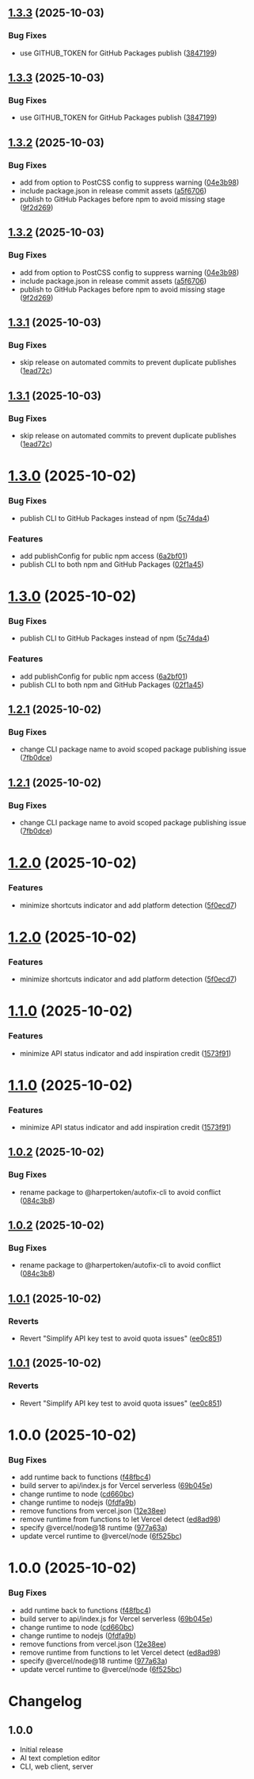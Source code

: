 ## [1.3.3](https://github.com/harpertoken/autofix/compare/v1.3.2...v1.3.3) (2025-10-03)

### Bug Fixes

- use GITHUB_TOKEN for GitHub Packages publish ([3847199](https://github.com/harpertoken/autofix/commit/38471999782e41a20e8eb7deadc8300ebd287b74))

## [1.3.3](https://github.com/harpertoken/autofix/compare/v1.3.2...v1.3.3) (2025-10-03)

### Bug Fixes

- use GITHUB_TOKEN for GitHub Packages publish ([3847199](https://github.com/harpertoken/autofix/commit/38471999782e41a20e8eb7deadc8300ebd287b74))

## [1.3.2](https://github.com/harpertoken/autofix/compare/v1.3.1...v1.3.2) (2025-10-03)

### Bug Fixes

- add from option to PostCSS config to suppress warning ([04e3b98](https://github.com/harpertoken/autofix/commit/04e3b986928df3cb1d5861e37ced94e3f724268e))
- include package.json in release commit assets ([a5f6706](https://github.com/harpertoken/autofix/commit/a5f67068b811a6740413abde0a1c42bf95975863))
- publish to GitHub Packages before npm to avoid missing stage ([9f2d269](https://github.com/harpertoken/autofix/commit/9f2d269da7f0fbd4b5c14142e325b6b8c89f574e))

## [1.3.2](https://github.com/harpertoken/autofix/compare/v1.3.1...v1.3.2) (2025-10-03)

### Bug Fixes

- add from option to PostCSS config to suppress warning ([04e3b98](https://github.com/harpertoken/autofix/commit/04e3b986928df3cb1d5861e37ced94e3f724268e))
- include package.json in release commit assets ([a5f6706](https://github.com/harpertoken/autofix/commit/a5f67068b811a6740413abde0a1c42bf95975863))
- publish to GitHub Packages before npm to avoid missing stage ([9f2d269](https://github.com/harpertoken/autofix/commit/9f2d269da7f0fbd4b5c14142e325b6b8c89f574e))

## [1.3.1](https://github.com/harpertoken/autofix/compare/v1.3.0...v1.3.1) (2025-10-03)

### Bug Fixes

- skip release on automated commits to prevent duplicate publishes ([1ead72c](https://github.com/harpertoken/autofix/commit/1ead72c5627cb3d490b709e70259820062e968b8))

## [1.3.1](https://github.com/harpertoken/autofix/compare/v1.3.0...v1.3.1) (2025-10-03)

### Bug Fixes

- skip release on automated commits to prevent duplicate publishes ([1ead72c](https://github.com/harpertoken/autofix/commit/1ead72c5627cb3d490b709e70259820062e968b8))

# [1.3.0](https://github.com/harpertoken/autofix/compare/v1.2.1...v1.3.0) (2025-10-02)

### Bug Fixes

- publish CLI to GitHub Packages instead of npm ([5c74da4](https://github.com/harpertoken/autofix/commit/5c74da46477aca298357a282dfc96c5f456eb3b1))

### Features

- add publishConfig for public npm access ([6a2bf01](https://github.com/harpertoken/autofix/commit/6a2bf0191182b234ea7af4842bfdc34820ed2507))
- publish CLI to both npm and GitHub Packages ([02f1a45](https://github.com/harpertoken/autofix/commit/02f1a4501d65b253c5938140237211af71b4cc94))

# [1.3.0](https://github.com/harpertoken/autofix/compare/v1.2.1...v1.3.0) (2025-10-02)

### Bug Fixes

- publish CLI to GitHub Packages instead of npm ([5c74da4](https://github.com/harpertoken/autofix/commit/5c74da46477aca298357a282dfc96c5f456eb3b1))

### Features

- add publishConfig for public npm access ([6a2bf01](https://github.com/harpertoken/autofix/commit/6a2bf0191182b234ea7af4842bfdc34820ed2507))
- publish CLI to both npm and GitHub Packages ([02f1a45](https://github.com/harpertoken/autofix/commit/02f1a4501d65b253c5938140237211af71b4cc94))

## [1.2.1](https://github.com/harpertoken/autofix/compare/v1.2.0...v1.2.1) (2025-10-02)

### Bug Fixes

- change CLI package name to avoid scoped package publishing issue ([7fb0dce](https://github.com/harpertoken/autofix/commit/7fb0dce03e1d7606e5b6a50f0e476e4fa1da0c69))

## [1.2.1](https://github.com/harpertoken/autofix/compare/v1.2.0...v1.2.1) (2025-10-02)

### Bug Fixes

- change CLI package name to avoid scoped package publishing issue ([7fb0dce](https://github.com/harpertoken/autofix/commit/7fb0dce03e1d7606e5b6a50f0e476e4fa1da0c69))

# [1.2.0](https://github.com/harpertoken/autofix/compare/v1.1.0...v1.2.0) (2025-10-02)

### Features

- minimize shortcuts indicator and add platform detection ([5f0ecd7](https://github.com/harpertoken/autofix/commit/5f0ecd7f5f96c177a16f1066b8d1198c054d3914))

# [1.2.0](https://github.com/harpertoken/autofix/compare/v1.1.0...v1.2.0) (2025-10-02)

### Features

- minimize shortcuts indicator and add platform detection ([5f0ecd7](https://github.com/harpertoken/autofix/commit/5f0ecd7f5f96c177a16f1066b8d1198c054d3914))

# [1.1.0](https://github.com/harpertoken/autofix/compare/v1.0.2...v1.1.0) (2025-10-02)

### Features

- minimize API status indicator and add inspiration credit ([1573f91](https://github.com/harpertoken/autofix/commit/1573f9150eea2967e01d3072007be4439e6465a5))

# [1.1.0](https://github.com/harpertoken/autofix/compare/v1.0.2...v1.1.0) (2025-10-02)

### Features

- minimize API status indicator and add inspiration credit ([1573f91](https://github.com/harpertoken/autofix/commit/1573f9150eea2967e01d3072007be4439e6465a5))

## [1.0.2](https://github.com/harpertoken/autofix/compare/v1.0.1...v1.0.2) (2025-10-02)

### Bug Fixes

- rename package to @harpertoken/autofix-cli to avoid conflict ([084c3b8](https://github.com/harpertoken/autofix/commit/084c3b8207342b5a50f5a43fb9c493accfd3e45c))

## [1.0.2](https://github.com/harpertoken/autofix/compare/v1.0.1...v1.0.2) (2025-10-02)

### Bug Fixes

- rename package to @harpertoken/autofix-cli to avoid conflict ([084c3b8](https://github.com/harpertoken/autofix/commit/084c3b8207342b5a50f5a43fb9c493accfd3e45c))

## [1.0.1](https://github.com/harpertoken/autofix/compare/v1.0.0...v1.0.1) (2025-10-02)

### Reverts

- Revert "Simplify API key test to avoid quota issues" ([ee0c851](https://github.com/harpertoken/autofix/commit/ee0c851edb89c37dac019e107c907100f15483d7))

## [1.0.1](https://github.com/harpertoken/autofix/compare/v1.0.0...v1.0.1) (2025-10-02)

### Reverts

- Revert "Simplify API key test to avoid quota issues" ([ee0c851](https://github.com/harpertoken/autofix/commit/ee0c851edb89c37dac019e107c907100f15483d7))

# 1.0.0 (2025-10-02)

### Bug Fixes

- add runtime back to functions ([f48fbc4](https://github.com/harpertoken/autofix/commit/f48fbc49be88e0cfcb7e70dd4e62a51618fd5947))
- build server to api/index.js for Vercel serverless ([69b045e](https://github.com/harpertoken/autofix/commit/69b045ee372b4090d5e381fe83c300b52a1cb45a))
- change runtime to node ([cd660bc](https://github.com/harpertoken/autofix/commit/cd660bc396dead57960ac8a5cef709fce3414c83))
- change runtime to nodejs ([0fdfa9b](https://github.com/harpertoken/autofix/commit/0fdfa9b88677bae3839096d74ea830ddf36a9b16))
- remove functions from vercel.json ([12e38ee](https://github.com/harpertoken/autofix/commit/12e38eef4f18b408ae8dd2276ffd20dc470f0088))
- remove runtime from functions to let Vercel detect ([ed8ad98](https://github.com/harpertoken/autofix/commit/ed8ad98ad64e387c8a3b2dff0eca7adf604244b3))
- specify @vercel/node@18 runtime ([977a63a](https://github.com/harpertoken/autofix/commit/977a63ada9e2cc263c776dc39ae12ecfd627a640))
- update vercel runtime to @vercel/node ([6f525bc](https://github.com/harpertoken/autofix/commit/6f525bcba5bce63f5bcfd8cef363d7d6ea64115a))

# 1.0.0 (2025-10-02)

### Bug Fixes

- add runtime back to functions ([f48fbc4](https://github.com/harpertoken/autofix/commit/f48fbc49be88e0cfcb7e70dd4e62a51618fd5947))
- build server to api/index.js for Vercel serverless ([69b045e](https://github.com/harpertoken/autofix/commit/69b045ee372b4090d5e381fe83c300b52a1cb45a))
- change runtime to node ([cd660bc](https://github.com/harpertoken/autofix/commit/cd660bc396dead57960ac8a5cef709fce3414c83))
- change runtime to nodejs ([0fdfa9b](https://github.com/harpertoken/autofix/commit/0fdfa9b88677bae3839096d74ea830ddf36a9b16))
- remove functions from vercel.json ([12e38ee](https://github.com/harpertoken/autofix/commit/12e38eef4f18b408ae8dd2276ffd20dc470f0088))
- remove runtime from functions to let Vercel detect ([ed8ad98](https://github.com/harpertoken/autofix/commit/ed8ad98ad64e387c8a3b2dff0eca7adf604244b3))
- specify @vercel/node@18 runtime ([977a63a](https://github.com/harpertoken/autofix/commit/977a63ada9e2cc263c776dc39ae12ecfd627a640))
- update vercel runtime to @vercel/node ([6f525bc](https://github.com/harpertoken/autofix/commit/6f525bcba5bce63f5bcfd8cef363d7d6ea64115a))

# Changelog

## 1.0.0

- Initial release
- AI text completion editor
- CLI, web client, server
